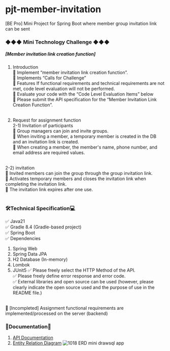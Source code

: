 # pjt-member-invitation
[BE Pro] Mini Project for Spring Boot where member group invitation link can be sent

### ◆◆◆ Mini Technology Challenge ◆◆◆
##### [Member invitation link creation function]
1. Introduction<br>
🔷 Implement “member invitation link creation function”.<br>
🔷 Implements “Calls for Challenge”<br>
🔷 Features If functional requirements and technical requirements are not met, code level evaluation will not be performed.<br>
🔷 Evaluate your code with the “Code Level Evaluation Items” below<br>
🔷 Please submit the API specification for the “Member Invitation Link Creation Function”.<br><br>

2. Request for assignment function<br>
2-1) Invitation of participants<br>
🔷 Group managers can join and invite groups.<br>
🔷 When inviting a member, a temporary member is created in the DB and an invitation link is created.<br>
🔷 When creating a member, the member's name, phone number, and email address are required values.<br><br>

2-2) invitation<br>
🔷 Invited members can join the group through the group invitation link.<br>
🔷 Activates temporary members and closes the invitation link when completing the invitation link.<br>
🔷 The invitation link expires after one use.<br><br>

### 🛠Technical Specification💻
✅ Java21<br>
✅ Gradle 8.4 (Gradle-based project)<br>
✅ Spring Boot <br>
✅ Dependencies<br>
 1) Spring Web
 2) Spring Data JPA
 3) H2 Database (In-memory)
 4) Lombok
 5) JUnit5
✅ Please freely select the HTTP Method of the API.<br>
✅ Please freely define error response and error code.<br>
✅ External libraries and open source can be used (however, please clearly indicate the open source used and the purpose of use in the README file.)<br><br>

🔶 \[Incompleted] Assignment functional requirements are implemented/processed on the server (backend)<br>

### 📗Documentation📘
1) [API Documentation](https://documenter.getpostman.com/view/20944788/2s9YR86EZn)
2) [Entity Relation Diagram](https://drawsql.app/teams/team-chanel/diagrams/be-pro-mini)
![1018  ERD  mini drawsql app](https://github.com/CHOCOCHANEL/pjt-member-invitation/assets/22478698/c2ee1466-2ab0-4e5d-8c5a-63001783441a)
